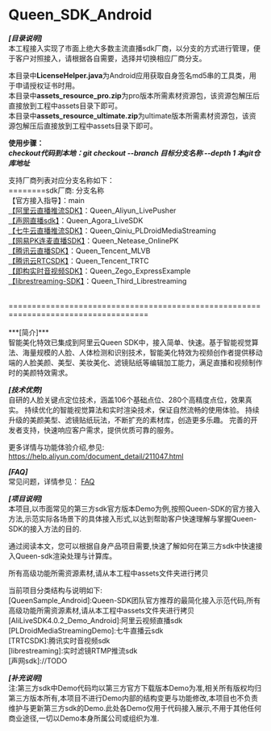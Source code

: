 # Queen_SDK_Android
***[目录说明]***</br>
本工程接入实现了市面上绝大多数主流直播sdk厂商，以分支的方式进行管理，便于客户对照接入，请根据各自需要，选择并切换相应厂商分支。</br>

本目录中**LicenseHelper.java**为Android应用获取自身签名md5串的工具类，用于申请授权证书时用。</br>
本目录中**assets_resource_pro.zip**为pro版本所需素材资源包，该资源包解压后直接放到工程中assets目录下即可。</br>
本目录中**assets_resource_ultimate.zip**为ultimate版本所需素材资源包，该资源包解压后直接放到工程中assets目录下即可。</br>


**使用步骤：**</br>
***checkout代码到本地：git checkout --branch 目标分支名称 --depth 1 本git仓库地址***</br>

支持厂商列表对应分支名称如下：</br>
========sdk厂商: 分支名称</br>
【官方接入指导】：main</br>
[【阿里云直播推流SDK】](https://help.aliyun.com/document_detail/61989.html)：Queen_Aliyun_LivePusher</br>
[【声网直播sdk】](https://github.com/AgoraIO-Usecase/AgoraLive)：Queen_Agora_LiveSDK</br>
[【七牛云直播推流SDK】](https://developer.qiniu.com/pili/3718/PLDroidMediaStreaming-quick-start)：Queen_Qiniu_PLDroidMediaStreaming</br>
[【网易PK连麦直播SDK】](https://github.com/netease-kit/OnlinePK)：Queen_Netease_OnlinePK</br>
[【腾讯云直播SDK】](https://github.com/LiteAVSDK/Live_Android/tree/main/MLVB-API-Example)：Queen_Tencent_MLVB</br>
[【腾讯云RTCSDK】](https://github.com/tencentyun/TRTCSDK)：Queen_Tencent_TRTC</br>
[【即构实时音视频SDK】](https://doc-zh.zego.im/article/3125)：Queen_Zego_ExpressExample</br>
[【librestreaming-SDK】](https://github.com/lakeinchina/librestreaming)：Queen_Third_Librestreaming</br>


</br>
====================================================================================
</br>

</br>
***[简介]***</br>
智能美化特效已集成到阿里云Queen SDK中，接入简单、快速。基于智能视觉算法、海量规模的人脸、人体检测和识别技术，智能美化特效为视频创作者提供移动端的人脸美颜、美型、美妆美化、滤镜贴纸等编辑加工能力，满足直播和视频制作时的美颜特效需求。

***[技术优势]***</br>
自研的人脸关键点定位技术，涵盖106个基础点位、280个高精度点位，效果真实。
持续优化的智能视觉算法和实时渲染技术，保证自然流畅的使用体验。
持续升级的美颜美型、滤镜贴纸玩法，不断扩充的素材库，创造更多乐趣。
完善的开发者支持，快速响应客户需求，提供优质可靠的服务。

更多详情与功能体验介绍,参见:
https://help.aliyun.com/document_detail/211047.html

***[FAQ]***</br>
常见问题，详情参见：
[FAQ](https://github.com/aliyunvideo/Queen_SDK_Android/blob/main/FAQ.md "Queen使用FAQ")


***[项目说明]***</br>
本项目,以市面常见的第三方sdk官方版本Demo为例,按照Queen-SDK的官方接入方法,示范实际各场景下的具体接入形式,以达到帮助客户快速理解与掌握Queen-SDK的接入方法的目的.

通过阅读本文，您可以根据自身产品项目需要,快速了解如何在第三方sdk中快速接入Queen-sdk渲染处理与计算库。

所有高级功能所需资源素材,请从本工程中assets文件夹进行拷贝

当前项目分类结构与说明如下:</br>
[QueenSample_Android]:Queen-SDK团队官方推荐的最简化接入示范代码,所有高级功能所需资源素材,请从本工程中assets文件夹进行拷贝</br>
[AliLiveSDK4.0.2_Demo_Android]:阿里云视频直播sdk</br>
[PLDroidMediaStreamingDemo]:七牛直播云sdk</br>
[TRTCSDK]:腾讯实时音视频sdk</br>
[librestreaming]:实时滤镜RTMP推流sdk</br>
[声网sdk]://TODO</br>



***[补充说明]***</br>
注:第三方sdk中Demo代码均以第三方官方下载版本Demo为准,相关所有版权均归第三方版本所有,本项目不进行Demo内部的结构变更与功能修改,本项目也不负责维护与更新第三方sdk的Demo.此处各Demo仅用于代码接入展示,不用于其他任何商业途径,一切以Demo本身所属公司或组织为准.
